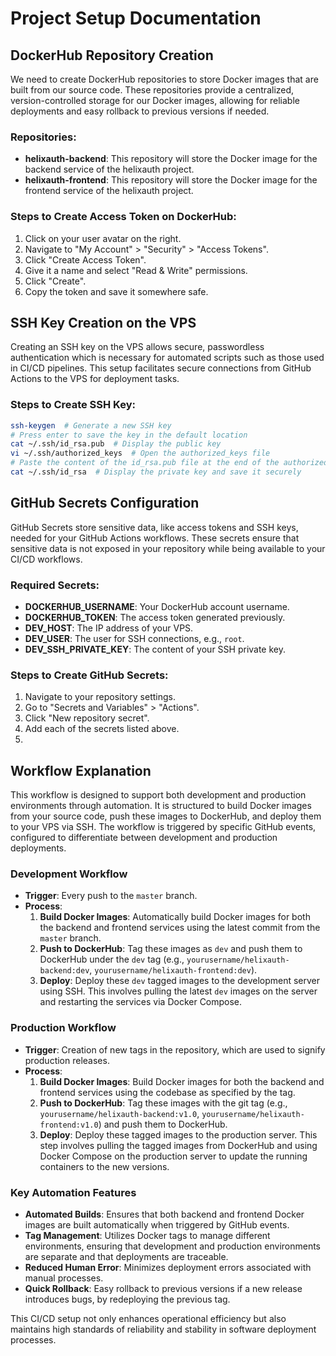 # Project Setup Documentation

## DockerHub Repository Creation

We need to create DockerHub repositories to store Docker images that are built from our source code. These repositories provide a centralized, version-controlled storage for our Docker images, allowing for reliable deployments and easy rollback to previous versions if needed.

### Repositories:
- **helixauth-backend**: This repository will store the Docker image for the backend service of the helixauth project.
- **helixauth-frontend**: This repository will store the Docker image for the frontend service of the helixauth project.

### Steps to Create Access Token on DockerHub:
1. Click on your user avatar on the right.
2. Navigate to "My Account" > "Security" > "Access Tokens".
3. Click "Create Access Token".
4. Give it a name and select "Read & Write" permissions.
5. Click "Create".
6. Copy the token and save it somewhere safe.

## SSH Key Creation on the VPS

Creating an SSH key on the VPS allows secure, passwordless authentication which is necessary for automated scripts such as those used in CI/CD pipelines. This setup facilitates secure connections from GitHub Actions to the VPS for deployment tasks.

### Steps to Create SSH Key:
```bash
ssh-keygen  # Generate a new SSH key
# Press enter to save the key in the default location
cat ~/.ssh/id_rsa.pub  # Display the public key
vi ~/.ssh/authorized_keys  # Open the authorized_keys file
# Paste the content of the id_rsa.pub file at the end of the authorized_keys file
cat ~/.ssh/id_rsa  # Display the private key and save it securely
```

## GitHub Secrets Configuration

GitHub Secrets store sensitive data, like access tokens and SSH keys, needed for your GitHub Actions workflows. These secrets ensure that sensitive data is not exposed in your repository while being available to your CI/CD workflows.

### Required Secrets:
- **DOCKERHUB_USERNAME**: Your DockerHub account username.
- **DOCKERHUB_TOKEN**: The access token generated previously.
- **DEV_HOST**: The IP address of your VPS.
- **DEV_USER**: The user for SSH connections, e.g., `root`.
- **DEV_SSH_PRIVATE_KEY**: The content of your SSH private key.

### Steps to Create GitHub Secrets:
1. Navigate to your repository settings.
2. Go to "Secrets and Variables" > "Actions".
3. Click "New repository secret".
4. Add each of the secrets listed above.
5. 
## Workflow Explanation

This workflow is designed to support both development and production environments through automation. It is structured to build Docker images from your source code, push these images to DockerHub, and deploy them to your VPS via SSH. The workflow is triggered by specific GitHub events, configured to differentiate between development and production deployments.

### Development Workflow
- **Trigger**: Every push to the `master` branch.
- **Process**:
  1. **Build Docker Images**: Automatically build Docker images for both the backend and frontend services using the latest commit from the `master` branch.
  2. **Push to DockerHub**: Tag these images as `dev` and push them to DockerHub under the `dev` tag (e.g., `yourusername/helixauth-backend:dev`, `yourusername/helixauth-frontend:dev`).
  3. **Deploy**: Deploy these `dev` tagged images to the development server using SSH. This involves pulling the latest `dev` images on the server and restarting the services via Docker Compose.

### Production Workflow
- **Trigger**: Creation of new tags in the repository, which are used to signify production releases.
- **Process**:
  1. **Build Docker Images**: Build Docker images for both the backend and frontend services using the codebase as specified by the tag.
  2. **Push to DockerHub**: Tag these images with the git tag (e.g., `yourusername/helixauth-backend:v1.0`, `yourusername/helixauth-frontend:v1.0`) and push them to DockerHub.
  3. **Deploy**: Deploy these tagged images to the production server. This step involves pulling the tagged images from DockerHub and using Docker Compose on the production server to update the running containers to the new versions.

### Key Automation Features
- **Automated Builds**: Ensures that both backend and frontend Docker images are built automatically when triggered by GitHub events.
- **Tag Management**: Utilizes Docker tags to manage different environments, ensuring that development and production environments are separate and that deployments are traceable.
- **Reduced Human Error**: Minimizes deployment errors associated with manual processes.
- **Quick Rollback**: Easy rollback to previous versions if a new release introduces bugs, by redeploying the previous tag.

This CI/CD setup not only enhances operational efficiency but also maintains high standards of reliability and stability in software deployment processes.